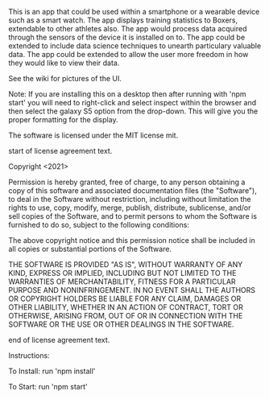 This is an app that could be used within a smartphone or a wearable device such as a smart watch.
The app displays training statistics to Boxers, extendable to other athletes also.
The app would process data acquired through the sensors of the device it is installed on to.
The app could be extended to include data science techniques to unearth particulary valuable data.
The app could be extended to allow the user more freedom in how they would like to view their data.

See the wiki for pictures of the UI. 

Note: 
If you are installing this on a desktop then after running with 'npm start' 
you will need to right-click and select inspect within the browser and then select
the galaxy S5 option from the drop-down. This will give you the proper formatting for the display.

The software is licensed under the MIT license mit.

start of license agreement text.

Copyright <2021> <RYAN PAUL MCKENNA>

Permission is hereby granted, free of charge, to any person obtaining a copy of this software and associated documentation files (the "Software"), to deal in the Software without restriction, including without limitation the rights to use, copy, modify, merge, publish, distribute, sublicense, and/or sell copies of the Software, and to permit persons to whom the Software is furnished to do so, subject to the following conditions:

The above copyright notice and this permission notice shall be included in all copies or substantial portions of the Software.

THE SOFTWARE IS PROVIDED "AS IS", WITHOUT WARRANTY OF ANY KIND, EXPRESS OR IMPLIED, INCLUDING BUT NOT LIMITED TO THE WARRANTIES OF MERCHANTABILITY, FITNESS FOR A PARTICULAR PURPOSE AND NONINFRINGEMENT. IN NO EVENT SHALL THE AUTHORS OR COPYRIGHT HOLDERS BE LIABLE FOR ANY CLAIM, DAMAGES OR OTHER LIABILITY, WHETHER IN AN ACTION OF CONTRACT, TORT OR OTHERWISE, ARISING FROM, OUT OF OR IN CONNECTION WITH THE SOFTWARE OR THE USE OR OTHER DEALINGS IN THE SOFTWARE.

end of license agreement text.

Instructions:

To Install:
run 'npm install'

To Start:
run 'npm start'
